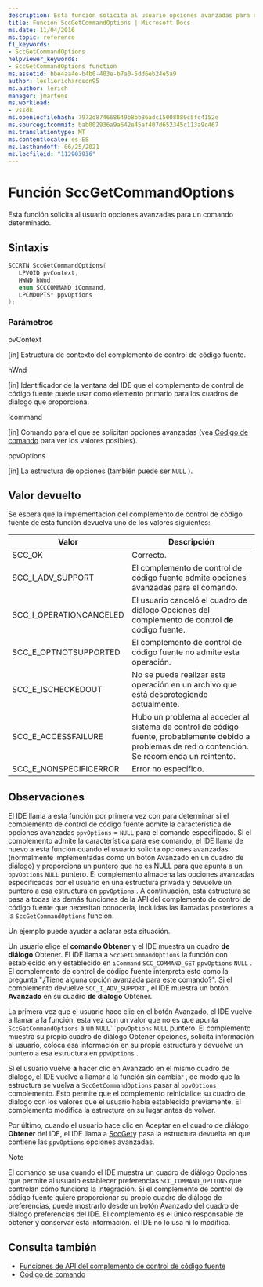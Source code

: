 ```yaml
---
description: Esta función solicita al usuario opciones avanzadas para un comando determinado.
title: Función SccGetCommandOptions | Microsoft Docs
ms.date: 11/04/2016
ms.topic: reference
f1_keywords:
- SccGetCommandOptions
helpviewer_keywords:
- SccGetCommandOptions function
ms.assetid: bbe4aa4e-b4b0-403e-b7a0-5dd6eb24e5a9
author: leslierichardson95
ms.author: lerich
manager: jmartens
ms.workload:
- vssdk
ms.openlocfilehash: 7972d874668649b8bb86adc15008880c5fc4152e
ms.sourcegitcommit: bab002936a9a642e45af407d652345c113a9c467
ms.translationtype: MT
ms.contentlocale: es-ES
ms.lasthandoff: 06/25/2021
ms.locfileid: "112903936"
---
```

# <a name="sccgetcommandoptions-function"></a>Función SccGetCommandOptions
Esta función solicita al usuario opciones avanzadas para un comando determinado.

## <a name="syntax"></a>Sintaxis

```cpp
SCCRTN SccGetCommandOptions(
   LPVOID pvContext,
   HWND hWnd,
   enum SCCCOMMAND iCommand,
   LPCMDOPTS* ppvOptions
);
```

### <a name="parameters"></a>Parámetros
 pvContext

[in] Estructura de contexto del complemento de control de código fuente.

 hWnd

[in] Identificador de la ventana del IDE que el complemento de control de código fuente puede usar como elemento primario para los cuadros de diálogo que proporciona.

 Icommand

[in] Comando para el que se solicitan opciones avanzadas (vea [Código de comando](../extensibility/command-code-enumerator.md) para ver los valores posibles).

 ppvOptions

[in] La estructura de opciones (también puede ser `NULL` ).

## <a name="return-value"></a>Valor devuelto
 Se espera que la implementación del complemento de control de código fuente de esta función devuelva uno de los valores siguientes:

|Valor|Descripción|
|-----------|-----------------|
|SCC_OK|Correcto.|
|SCC_I_ADV_SUPPORT|El complemento de control de código fuente admite opciones avanzadas para el comando.|
|SCC_I_OPERATIONCANCELED|El usuario canceló el cuadro de diálogo Opciones del complemento de control **de** código fuente.|
|SCC_E_OPTNOTSUPPORTED|El complemento de control de código fuente no admite esta operación.|
|SCC_E_ISCHECKEDOUT|No se puede realizar esta operación en un archivo que está desprotegiendo actualmente.|
|SCC_E_ACCESSFAILURE|Hubo un problema al acceder al sistema de control de código fuente, probablemente debido a problemas de red o contención. Se recomienda un reintento.|
|SCC_E_NONSPECIFICERROR|Error no específico.|

## <a name="remarks"></a>Observaciones
 El IDE llama a esta función por primera vez con para determinar si el complemento de control de código fuente admite la característica de opciones avanzadas `ppvOptions` = `NULL` para el comando especificado. Si el complemento admite la característica para ese comando, el IDE llama de nuevo a esta  función cuando el usuario solicita opciones avanzadas (normalmente implementadas como un botón Avanzado en un cuadro de diálogo) y proporciona un puntero que no es NULL para que apunta a un `ppvOptions` `NULL` puntero. El complemento almacena las opciones avanzadas especificadas por el usuario en una estructura privada y devuelve un puntero a esa estructura en `ppvOptions` . A continuación, esta estructura se pasa a todas las demás funciones de la API del complemento de control de código fuente que necesitan conocerla, incluidas las llamadas posteriores a la `SccGetCommandOptions` función.

 Un ejemplo puede ayudar a aclarar esta situación.

 Un usuario elige el **comando Obtener** y el IDE muestra un cuadro **de diálogo** Obtener. El IDE llama a `SccGetCommandOptions` la función con establecido en y establecido en `iCommand` `SCC_COMMAND_GET` `ppvOptions` `NULL` . El complemento de control de código fuente interpreta esto como la pregunta "¿Tiene alguna opción avanzada para este comando?". Si el complemento devuelve `SCC_I_ADV_SUPPORT` , el IDE muestra un botón **Avanzado** en su cuadro **de diálogo** Obtener.

 La primera vez que  el usuario hace clic en el botón Avanzado, el IDE vuelve a llamar a la función, esta vez con un valor que no es que apunta `SccGetCommandOptions` a un `NULL``ppvOptions` `NULL` puntero. El complemento muestra su  propio cuadro de diálogo Obtener opciones, solicita información al usuario, coloca esa información en su propia estructura y devuelve un puntero a esa estructura en `ppvOptions` .

 Si el usuario vuelve **a** hacer clic en Avanzado en el mismo cuadro de diálogo, el IDE vuelve a llamar a la función sin cambiar , de modo que la estructura se vuelva a `SccGetCommandOptions` pasar al `ppvOptions` complemento. Esto permite que el complemento reinicialice su cuadro de diálogo con los valores que el usuario había establecido previamente. El complemento modifica la estructura en su lugar antes de volver.

 Por último, cuando  el usuario hace clic en Aceptar en el cuadro de diálogo **Obtener** del IDE, el IDE llama a [SccGet](../extensibility/sccget-function.md)y pasa la estructura devuelta en que contiene las `ppvOptions` opciones avanzadas.

> [!NOTE]
> El comando se usa cuando el IDE muestra un cuadro de diálogo Opciones que permite al usuario establecer preferencias `SCC_COMMAND_OPTIONS` que controlan cómo funciona la integración.  Si el complemento de control de código fuente quiere proporcionar su  propio cuadro de diálogo de preferencias, puede mostrarlo desde un botón Avanzado del cuadro de diálogo preferencias del IDE. El complemento es el único responsable de obtener y conservar esta información. el IDE no lo usa ni lo modifica.

## <a name="see-also"></a>Consulta también
- [Funciones de API del complemento de control de código fuente](../extensibility/source-control-plug-in-api-functions.md)
- [Código de comando](../extensibility/command-code-enumerator.md)
